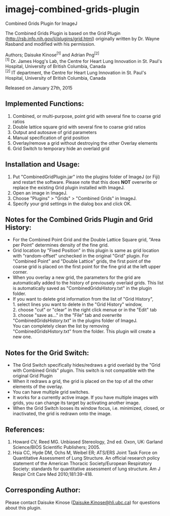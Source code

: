 # imagej-combined-grids-plugin
Combined Grids Plugin for ImageJ

<p>
The Combined Grids Plugin is based on the Grid Plugin (<a target="_blank"
href="http://rsb.info.nih.gov/ij/plugins/grid.html"
>http://rsb.info.nih.gov/ij/plugins/grid.html</a>) originally written by Dr.
Wayne Rasband and modified with his permission.
</p>
<p>
Authors; Daisuke Kinose<SUP>[1]</SUP> and Adrian Png<SUP>[2]</SUP><BR>
<SUP>[1]</SUP> Dr. James Hogg's Lab, the Centre for Heart Lung Innovation in St. Paul's Hospital, University of British Columbia, Canada<BR>
<SUP>[2]</SUP> IT department, the Centre for Heart Lung Innovation in St. Paul's Hospital, University of British Columbia, Canada<BR>
</p>
<p>
Released on January 27th, 2015
</p>
<p>
	<H2>Implemented Functions:</H2>
	<ol>
		<li>Combined, or multi-purpose, point grid with several fine to coarse grid
			ratios</li>
		<li>Double lattice square grid with several fine to coarse grid ratios</li>
		<li>Output and autosave of grid parameters</li>
		<li>Manual specification of grid position</li>
		<li>Overlay/remove a grid without destroying the other Overlay elements</li>
		<li>Grid Switch to temporary hide an overlaid grid</li>
	</ol>
</p>

<p>
	<H2>Installation and Usage:</H2>
	<ol>
		<li>Put "CombinedGridPlugin.jar" into the plugins folder of ImageJ (or Fiji) and 
			restart the software. Please note that this does
			<strong>NOT</strong> overwrite or replace the existing Grid plugin installed
			with ImageJ.</li>
		<li>Open an image in ImageJ.</li>
		<li>Choose "Plugins" > "Grids" > "Combined Grids" in ImageJ.</li>
		<li>Specify your grid settings in the dialog box and click OK.</li>
	</ol>
</p>

<p>
	<H2>Notes for the Combined Grids Plugin and Grid History:</H2>
	<ul>
		<li>For the Combined Point Grid and the Double Lattice Square grid,
			"Area per Point" determines density of the fine grid.</li>
		<li>Grid location by "Fixed Position" in this plugin is same as grid location
			with "random-offset" unchecked in the original "Grid" plugin. For
			"Combined Point" and "Double Lattice" grids, the first point of the coarse
			grid is placed on the first point for the fine grid at the left upper corner.</li>
		<li>When you overlay a new grid, the parameters for the grid are automatically added to the history of previousely overlaid grids.
			This list is automatically saved as "CombinedGridsHistory.txt" in the plugin folder.</li>
		<li>If you want to delete grid information from the list of "Grid History",<BR>
			1. select lines you want to delete in the "Grid History" window,<BR>
			2. choose "cut" or "clear" in the right click menue or in the "Edit" tab<BR>
			3. choose "save as..." in the "File" tab and overwrite "CombinedGridsHistory.txt" in the plugins folder of ImageJ.<BR>
			You can completely clean the list by removing "CombinedGridsHistory.txt" from the folder. This plugin will create a new one.
			</li>
	</ul>
</p>
<H2>Notes for the Grid Switch:</H2>
	<ul>
		<li>The Grid Switch specifically hides/redraws a grid overlaid by 
			the "Grid with Combined Grids" plugin. This switch is not compatible with the original Grid Plugin</li>
		<li>When it redraws a grid, the grid is placed on the top of 
			all the other elements of the overlay.</li>
		<li>You can have multiple grid switches.</li>
		<li>It works for a currently active image. If you have multiple images with grids, 
			you can change its target by activating another image.</li>
		<li>When the Grid Switch looses its window focus, i.e. minimized, closed, or inactivated, the grid is 
			redrawn onto the image.</li>
	</ul>
</p>
<p>
<H2>References:</H2>
	<ol>
		<li>Howard CV, Reed MG. Unbiased Stereology, 2nd ed. Oxon, UK: Garland
			Science/BIOS Scientific Publishers; 2005.</li>
		<li>Hsia CC, Hyde DM, Ochs M, Weibel ER; ATS/ERS Joint Task Force on
			Quantitative Assessment of Lung Structure. An official research policy
			statement of the American Thoracic Society/European Respiratory Society:
			standards for quantitative assessment of lung structure. Am J Respir Crit
			Care Med 2010;181:39-418.</li>
	</ol>
</p>

<p>
<H2>Corresponding Author:</H2>
Please contact Daisuke Kinose (<a href="mailto:Daisuke.Kinose@hli.ubc.ca">Daisuke.Kinose@hli.ubc.ca</a>) for questions about
this plugin.
</p>
</BODY>

